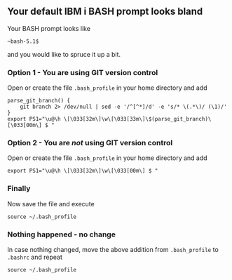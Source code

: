 ## Your default IBM i BASH prompt looks bland
Your BASH prompt looks like
```shell
~bash-5.1$
```
and you would like to spruce it up a bit.

### Option 1 - You are using GIT version control
Open or create the file `.bash_profile` in your home directory and add
```shell
parse_git_branch() {
    git branch 2> /dev/null | sed -e '/^[^*]/d' -e 's/* \(.*\)/ (\1)/'
}
export PS1="\u@\h \[\033[32m\]\w\[\033[33m\]\$(parse_git_branch)\[\033[00m\] $ "
```
### Option 2 - You are *not* using GIT version control
Open or create the file `.bash_profile` in your home directory and add
```shell
export PS1="\u@\h \[\033[32m\]\w\[\033[00m\] $ "
```

### Finally
Now save the file and execute
```shell
source ~/.bash_profile
```

### Nothing happened - no change
In case nothing changed, move the above addition from `.bash_profile` to `.bashrc` and repeat
```shell
source ~/.bash_profile
```

